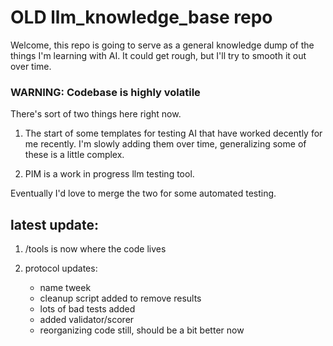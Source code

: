 # OLD llm_knowledge_base repo
Welcome, this repo is going to serve as a general knowledge dump of the things I'm learning with AI. It could get rough, but I'll try to smooth it out over time.

### WARNING: Codebase is highly volatile 

There's sort of two things here right now.

1) The start of some templates for testing AI that have worked decently for me recently. I'm slowly adding them over time, generalizing some of these is a little complex.

2) PIM is a work in progress llm testing tool.

Eventually I'd love to merge the two for some automated testing.


## latest update:
1) /tools is now where the code lives

2) protocol updates:
    - name tweek
    - cleanup script added to remove results
    - lots of bad tests added
    - added validator/scorer
    - reorganizing code still, should be a bit better now
